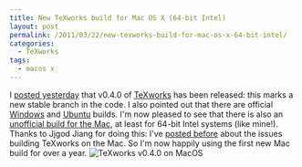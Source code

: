 ```yaml
---
title: New TeXworks build for Mac OS X (64-bit Intel)
layout: post
permalink: /2011/03/22/new-texworks-build-for-mac-os-x-64-bit-intel/
categories:
  - TeXworks
tags:
  - macos x
---
```

 I [posted yesterday](/2011/03/21/texworks-v0-4-0/) that v0.4.0 of [TeXworks](http://www.texworks.org/) has been released: this marks a new stable branch in the code. I also pointed out that there are official [Windows](http://code.google.com/p/texworks/downloads/list) and [Ubuntu](https://launchpad.net/~texworks/+archive/stable) builds. I'm now pleased to see that there is also an [unofficial build for the Mac](https://www.dropbox.com/s/vs9qutjgtwised7/TeXworks.zip), at least for 64-bit Intel systems (like mine!). Thanks to Jjgod Jiang for doing this: I've [posted before](http://www.texdev.net/2011/02/06/texworks-building-on-a-mac/) about the issues building TeXworks on the Mac. So I'm now happily using the first new Mac build for over a year.
![TeXworks v0.4.0 on MacOS](/wp-content/uploads/2011/03/MacOS-300x187.png)
